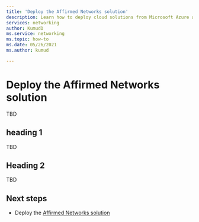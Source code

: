 ```yaml
---
title: 'Deploy the Affirmed Networks solution'
description: Learn how to deploy cloud solutions from Microsoft Azure and Affirmed Networks that can help future-proof your network, drive down costs, and create new business models and revenue streams.
services: networking
author: KumudD
ms.service: networking
ms.topic: how-to    
ms.date: 05/26/2021
ms.author: kumud

---
```

# Deploy the Affirmed Networks solution

TBD

## heading 1

TBD

## Heading 2
TBD
## Next steps

- Deploy the [Affirmed Networks solution](deploy-affirmed-solution.md)


